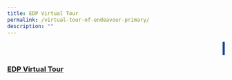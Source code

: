 ```yaml
---
title: EDP Virtual Tour
permalink: /virtual-tour-of-endeavour-primary/
description: ""
---
```

<marquee><div style="background-color: #204795; color: #ffffff; font-size: 18px; padding: 5px; text-align: center;">Click on the link below to start your virtual tour within Endeavour Primary!</div></marquee>
  

<!-- ###### Click on the link below to start your virtual tour within Endeavour Primary! -->


### [EDP Virtual Tour](https://kuula.co/share/collection/7kGKf?fs=1&vr=0&sd=1&thumbs=1&info=1&logo=1)